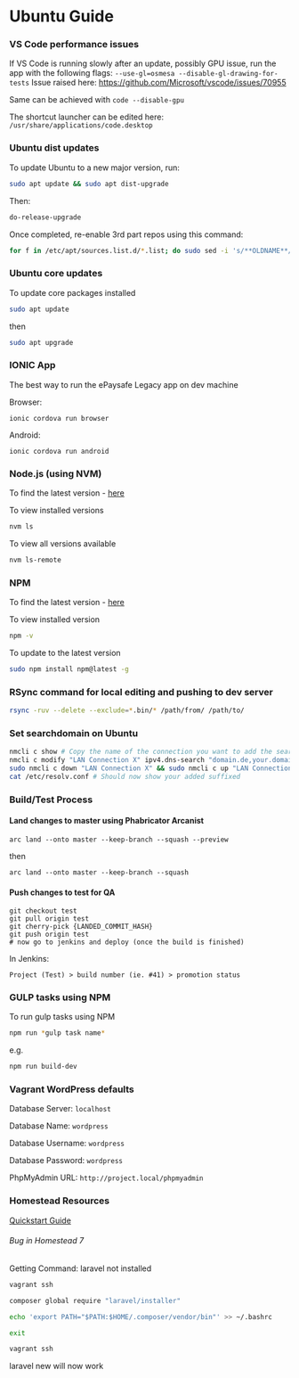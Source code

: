 # Ubuntu Guide

### VS Code performance issues
If VS Code is running slowly after an update, possibly GPU issue, run the app with the following flags:
`--use-gl=osmesa --disable-gl-drawing-for-tests`
Issue raised here: https://github.com/Microsoft/vscode/issues/70955

Same can be achieved with `code --disable-gpu`

The shortcut launcher can be edited here: `/usr/share/applications/code.desktop`

### Ubuntu dist updates
To update Ubuntu to a new major version, run:
```sh
sudo apt update && sudo apt dist-upgrade
```
Then:
```sh
do-release-upgrade
```
Once completed, re-enable 3rd part repos using this command:
```sh
for f in /etc/apt/sources.list.d/*.list; do sudo sed -i 's/**OLDNAME**/**NEWNAME**/g' $f; sudo sed -i 's/^# \(.*disabled on upgrade to.*\)/\1/g' $f;done
```

### Ubuntu core updates
To update core packages installed
```sh
sudo apt update
```
then
```sh
sudo apt upgrade
```

### IONIC App
The best way to run the ePaysafe Legacy app on dev machine

Browser:
```
ionic cordova run browser
```

Android:
```
ionic cordova run android
```

### Node.js (using NVM)
To find the latest version - [here](https://nodejs.org/en/)

To view installed versions
```sh
nvm ls
```

To view all versions available
```sh
nvm ls-remote
```

### NPM
To find the latest version - [here](https://docs.npmjs.com/troubleshooting/try-the-latest-stable-version-of-npm)

To view installed version
```sh
npm -v
```

To update to the latest version
```sh
sudo npm install npm@latest -g
```

### RSync command for local editing and pushing to dev server

```sh
rsync -ruv --delete --exclude=*.bin/* /path/from/ /path/to/
```

### Set searchdomain on Ubuntu
```sh
nmcli c show # Copy the name of the connection you want to add the search suffixes
nmcli c modify "LAN Connection X" ipv4.dns-search "domain.de,your.domain.de"
sudo nmcli c down "LAN Connection X" && sudo nmcli c up "LAN Connection X"
cat /etc/resolv.conf # Should now show your added suffixed
```

### Build/Test Process
#### Land changes to master using Phabricator Arcanist

```
arc land --onto master --keep-branch --squash --preview
```
then
```
arc land --onto master --keep-branch --squash
```

#### Push changes to test for QA
```
git checkout test
git pull origin test
git cherry-pick {LANDED_COMMIT_HASH}
git push origin test
# now go to jenkins and deploy (once the build is finished)
```
In Jenkins:
```
Project (Test) > build number (ie. #41) > promotion status
```

### GULP tasks using NPM
To run gulp tasks using NPM
```sh
npm run *gulp task name*
```
e.g.
```sh
npm run build-dev
```

### Vagrant WordPress defaults
Database Server: `localhost`

Database Name: `wordpress`

Database Username: `wordpress`

Database Password: `wordpress`

PhpMyAdmin URL: `http://project.local/phpmyadmin`

### Homestead Resources
[Quickstart Guide](https://scotch.io/tutorials/getting-started-with-laravel-homestead)

###### Bug in Homestead 7
Getting Command: laravel not installed

```sh
vagrant ssh
```

```sh
composer global require "laravel/installer"
```

```sh
echo 'export PATH="$PATH:$HOME/.composer/vendor/bin"' >> ~/.bashrc
```

```sh
exit
```

```sh
vagrant ssh
```

laravel new will now work
